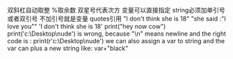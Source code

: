 双斜杠自动取整 %取余数 双星号代表次方 变量可以直接指定
string必须加单引号或者双引号 不加引号就是变量  quotes引用
"I don't think she is 18"  "she said :"I love you""
'I don\'t think she is 18'
print("hey now cow") 
print('c:\Desktop\nude') is wrong, because  "\n" means newline 
and the right code is : print(r'c:\Desktop\nude')
we can also assign a var to string    and  the var can plus a new string  like:  var+"black"
